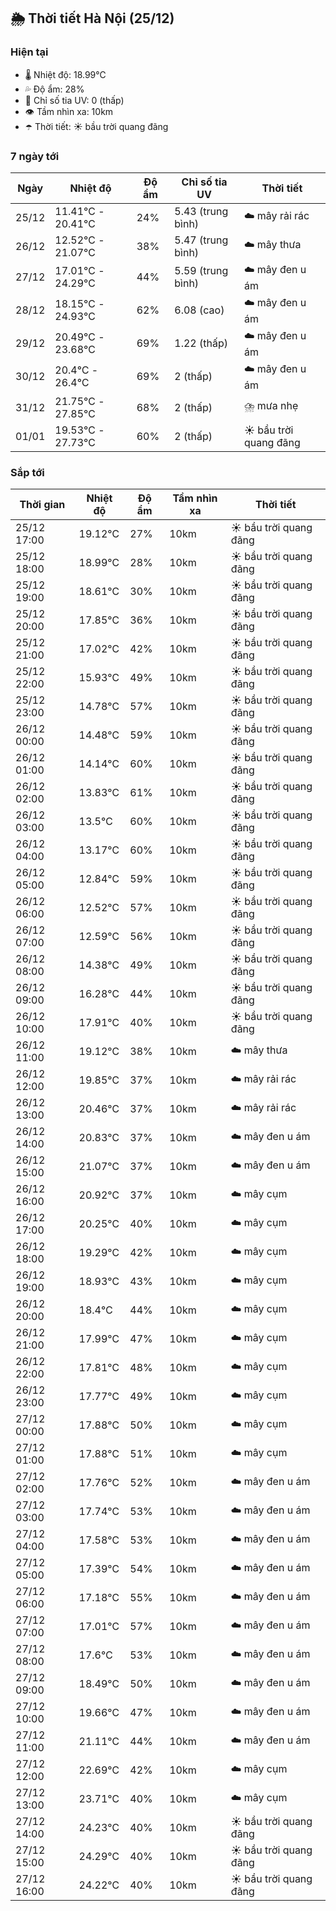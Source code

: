 ## 🌦️ Thời tiết Hà Nội (25/12)

### Hiện tại

- 🌡️ Nhiệt độ: 18.99℃
- 💦 Độ ẩm: 28%
- 🌟 Chỉ số tia UV: 0 (thấp)
- 👁️ Tầm nhìn xa: 10km
- ☂️ Thời tiết: ☀️ bầu trời quang đãng

### 7 ngày tới

| Ngày | Nhiệt độ | Độ ẩm | Chỉ số tia UV | Thời tiết |
| --- | --- | --- | --- | --- |
| 25/12 | 11.41℃ - 20.41℃ | 24% | 5.43 (trung bình) | ☁️ mây rải rác |
| 26/12 | 12.52℃ - 21.07℃ | 38% | 5.47 (trung bình) | ☁️ mây thưa |
| 27/12 | 17.01℃ - 24.29℃ | 44% | 5.59 (trung bình) | ☁️ mây đen u ám |
| 28/12 | 18.15℃ - 24.93℃ | 62% | 6.08 (cao) | ☁️ mây đen u ám |
| 29/12 | 20.49℃ - 23.68℃ | 69% | 1.22 (thấp) | ☁️ mây đen u ám |
| 30/12 | 20.4℃ - 26.4℃ | 69% | 2 (thấp) | ☁️ mây đen u ám |
| 31/12 | 21.75℃ - 27.85℃ | 68% | 2 (thấp) | ⛈️ mưa nhẹ |
| 01/01 | 19.53℃ - 27.73℃ | 60% | 2 (thấp) | ☀️ bầu trời quang đãng |

### Sắp tới

| Thời gian | Nhiệt độ | Độ ẩm | Tầm nhìn xa | Thời tiết |
| --- | --- | --- | --- | --- |
| 25/12 17:00 | 19.12℃ | 27% | 10km | ☀️ bầu trời quang đãng |
| 25/12 18:00 | 18.99℃ | 28% | 10km | ☀️ bầu trời quang đãng |
| 25/12 19:00 | 18.61℃ | 30% | 10km | ☀️ bầu trời quang đãng |
| 25/12 20:00 | 17.85℃ | 36% | 10km | ☀️ bầu trời quang đãng |
| 25/12 21:00 | 17.02℃ | 42% | 10km | ☀️ bầu trời quang đãng |
| 25/12 22:00 | 15.93℃ | 49% | 10km | ☀️ bầu trời quang đãng |
| 25/12 23:00 | 14.78℃ | 57% | 10km | ☀️ bầu trời quang đãng |
| 26/12 00:00 | 14.48℃ | 59% | 10km | ☀️ bầu trời quang đãng |
| 26/12 01:00 | 14.14℃ | 60% | 10km | ☀️ bầu trời quang đãng |
| 26/12 02:00 | 13.83℃ | 61% | 10km | ☀️ bầu trời quang đãng |
| 26/12 03:00 | 13.5℃ | 60% | 10km | ☀️ bầu trời quang đãng |
| 26/12 04:00 | 13.17℃ | 60% | 10km | ☀️ bầu trời quang đãng |
| 26/12 05:00 | 12.84℃ | 59% | 10km | ☀️ bầu trời quang đãng |
| 26/12 06:00 | 12.52℃ | 57% | 10km | ☀️ bầu trời quang đãng |
| 26/12 07:00 | 12.59℃ | 56% | 10km | ☀️ bầu trời quang đãng |
| 26/12 08:00 | 14.38℃ | 49% | 10km | ☀️ bầu trời quang đãng |
| 26/12 09:00 | 16.28℃ | 44% | 10km | ☀️ bầu trời quang đãng |
| 26/12 10:00 | 17.91℃ | 40% | 10km | ☀️ bầu trời quang đãng |
| 26/12 11:00 | 19.12℃ | 38% | 10km | ☁️ mây thưa |
| 26/12 12:00 | 19.85℃ | 37% | 10km | ☁️ mây rải rác |
| 26/12 13:00 | 20.46℃ | 37% | 10km | ☁️ mây rải rác |
| 26/12 14:00 | 20.83℃ | 37% | 10km | ☁️ mây đen u ám |
| 26/12 15:00 | 21.07℃ | 37% | 10km | ☁️ mây đen u ám |
| 26/12 16:00 | 20.92℃ | 37% | 10km | ☁️ mây cụm |
| 26/12 17:00 | 20.25℃ | 40% | 10km | ☁️ mây cụm |
| 26/12 18:00 | 19.29℃ | 42% | 10km | ☁️ mây cụm |
| 26/12 19:00 | 18.93℃ | 43% | 10km | ☁️ mây cụm |
| 26/12 20:00 | 18.4℃ | 44% | 10km | ☁️ mây cụm |
| 26/12 21:00 | 17.99℃ | 47% | 10km | ☁️ mây cụm |
| 26/12 22:00 | 17.81℃ | 48% | 10km | ☁️ mây cụm |
| 26/12 23:00 | 17.77℃ | 49% | 10km | ☁️ mây cụm |
| 27/12 00:00 | 17.88℃ | 50% | 10km | ☁️ mây cụm |
| 27/12 01:00 | 17.88℃ | 51% | 10km | ☁️ mây cụm |
| 27/12 02:00 | 17.76℃ | 52% | 10km | ☁️ mây đen u ám |
| 27/12 03:00 | 17.74℃ | 53% | 10km | ☁️ mây đen u ám |
| 27/12 04:00 | 17.58℃ | 53% | 10km | ☁️ mây đen u ám |
| 27/12 05:00 | 17.39℃ | 54% | 10km | ☁️ mây đen u ám |
| 27/12 06:00 | 17.18℃ | 55% | 10km | ☁️ mây đen u ám |
| 27/12 07:00 | 17.01℃ | 57% | 10km | ☁️ mây đen u ám |
| 27/12 08:00 | 17.6℃ | 53% | 10km | ☁️ mây đen u ám |
| 27/12 09:00 | 18.49℃ | 50% | 10km | ☁️ mây đen u ám |
| 27/12 10:00 | 19.66℃ | 47% | 10km | ☁️ mây đen u ám |
| 27/12 11:00 | 21.11℃ | 44% | 10km | ☁️ mây đen u ám |
| 27/12 12:00 | 22.69℃ | 42% | 10km | ☁️ mây cụm |
| 27/12 13:00 | 23.71℃ | 40% | 10km | ☁️ mây cụm |
| 27/12 14:00 | 24.23℃ | 40% | 10km | ☀️ bầu trời quang đãng |
| 27/12 15:00 | 24.29℃ | 40% | 10km | ☀️ bầu trời quang đãng |
| 27/12 16:00 | 24.22℃ | 40% | 10km | ☀️ bầu trời quang đãng |
